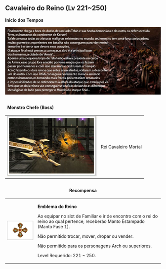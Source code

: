 ## Cavaleiro do Reino (Lv 221~250)

<html>
  <head>
    <meta charset="utf-8" />
    <meta name="viewport" content="width=device-width" />
  </head>
  <body>
<p><strong>Inicio dos Tempos</strong></p>
<p align="center"><img src="https://github.com/RonierBastos/Coisas-de-Wyd/blob/master/Guias%20WYD%20BR/Iniciante/Quests/350%20Quests/Quests-files/Cavaleiro-do-Reino-files/wyd_img_cavaleiro-do-reino-1.jpg?raw=true"/></p>

<table border="0" cellpadding="0" cellspacing="0">
	<thead>
	<tr>
		<td colspan="2"><p><strong>Monstro Chefe (Boss)</strong></p></td>
	</tr>
	</thead>
	<tbody>		
	<tr>						
		<td><img src="https://github.com/RonierBastos/Coisas-de-Wyd/blob/master/Guias%20WYD%20BR/Iniciante/Quests/350%20Quests/Quests-files/Cavaleiro-do-Reino-files/wyd_img_cavaleiro-do-reino-2.jpg?raw=true"></td>
		<td><p class="negrito">Rei Cavaleiro Mortal</p></td>
	</tr>
	</tbody>
</table>

<table border="0" cellpadding="0" cellspacing="0">
	<thead>
	<tr>
		<td align="center" colspan="2"><p><strong>Recompensa</strong></p></td>
	</tr>
	</thead>
	<tbody>		
	<tr>						
		<td><img src="https://github.com/RonierBastos/Coisas-de-Wyd/blob/master/Guias%20WYD%20BR/Iniciante/Quests/350%20Quests/Quests-files/Cavaleiro-do-Reino-files/wyd_img_cavaleiro-do-reino-3.jpg?raw=true"></td>
		<td><p><strong>Emblema do Reino</strong></p>
			<p>Ao equipar no slot de Familiar e ir de encontro com o rei do reino ao qual pertence, receberáo Manto Estampado (Manto Fase 1).</p>
			<p>Não permitido trocar, mover, dropar ou vender.</p>
			<p>Não permitido para os personagens Arch ou superiores.</p>
			<p>Level Requerido: 221 ~ 250.</p></td>
	</tr>
	</tbody>
</table>
  </body>
</html>
